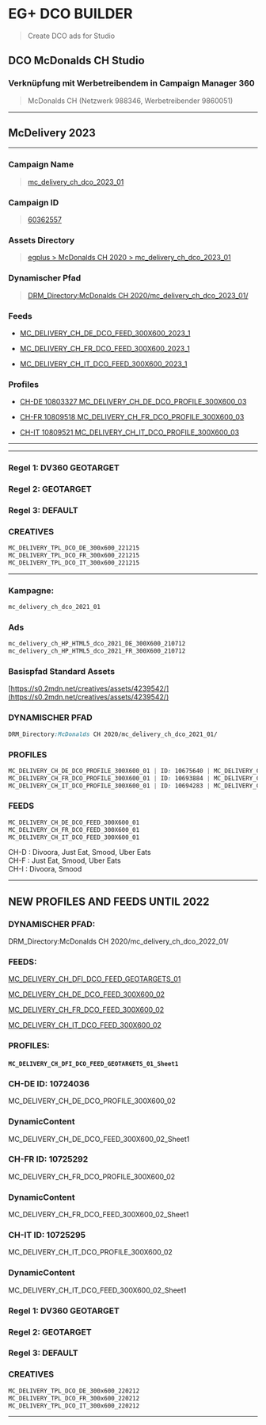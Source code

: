 # EG+ DCO BUILDER

>Create DCO ads for Studio

## DCO McDonalds CH Studio

### Verknüpfung mit Werbetreibendem in Campaign Manager 360
>McDonalds CH (Netzwerk 988346, Werbetreibender 9860051)

---
## McDelivery 2023 
---

### Campaign Name
>[mc_delivery_ch_dco_2023_01](https://www.google.com/doubleclick/studio/#campaign:advertiserId=60088092&campaignId=60362557&ownerId=9738474)

### Campaign ID
>[60362557](https://www.google.com/doubleclick/studio/#campaign:advertiserId=60088092&campaignId=60362557&ownerId=9738474)

### Assets Directory
>[egplus > McDonalds CH 2020 > mc_delivery_ch_dco_2023_01](https://www.google.com/doubleclick/studio/#assets:accountId=61750&folderId=62897473)

### Dynamischer Pfad
>[DRM_Directory:McDonalds CH 2020/mc_delivery_ch_dco_2023_01/](https://www.google.com/doubleclick/studio/#assets:accountId=61750&folderId=62897473)

### Feeds

- [MC_DELIVERY_CH_DE_DCO_FEED_300X600_2023_1](https://docs.google.com/spreadsheets/d/1c7DSNo--E3H7LEfYtFx-Lp4U6iDvA_JVy0YxtFihI7Y/edit#gid=0)

- [MC_DELIVERY_CH_FR_DCO_FEED_300X600_2023_1](https://docs.google.com/spreadsheets/d/1wZOlyGnybXO3Y7nkqU7dTpguarw6qBIE0JkGyLm0QSQ/edit#gid=0)

- [MC_DELIVERY_CH_IT_DCO_FEED_300X600_2023_1](https://docs.google.com/spreadsheets/d/1_jyNVLxAXblY4oxxWBBS_fnYpkTeTKNReEwCUVqWO8w/edit#gid=0)

### Profiles

- [CH-DE 10803327 MC_DELIVERY_CH_DE_DCO_PROFILE_300X600_03](https://www.google.com/doubleclick/studio/#ContentManagement/advertiser:id=10036027&tab=PROFILES)

- [CH-FR 10809518 MC_DELIVERY_CH_FR_DCO_PROFILE_300X600_03](https://www.google.com/doubleclick/studio/#ContentManagement/advertiser:id=10036027&tab=PROFILES)

- [CH-IT 10809521 MC_DELIVERY_CH_IT_DCO_PROFILE_300X600_03](https://www.google.com/doubleclick/studio/#ContentManagement/advertiser:id=10036027&tab=PROFILES)

---
---

### Regel 1: DV360 GEOTARGET
### Regel 2: GEOTARGET
### Regel 3: DEFAULT

### CREATIVES 
```js
MC_DELIVERY_TPL_DCO_DE_300x600_221215
MC_DELIVERY_TPL_DCO_FR_300x600_221215
MC_DELIVERY_TPL_DCO_IT_300x600_221215
```


---

### Kampagne: 
```css
mc_delivery_ch_dco_2021_01
```

### Ads
```css
mc_delivery_ch_HP_HTML5_dco_2021_DE_300X600_210712
mc_delivery_ch_HP_HTML5_dco_2021_FR_300X600_210712
```

### Basispfad Standard Assets
[https://s0.2mdn.net/creatives/assets/4239542/](https://s0.2mdn.net/creatives/assets/4239542/)

### DYNAMISCHER PFAD
```css
DRM_Directory:McDonalds CH 2020/mc_delivery_ch_dco_2021_01/
```

### PROFILES
```css
MC_DELIVERY_CH_DE_DCO_PROFILE_300X600_01 | ID: 10675640 | MC_DELIVERY_CH_DE_DCO_FEED_300X600_01_Sheet1
MC_DELIVERY_CH_FR_DCO_PROFILE_300X600_01 | ID: 10693884 | MC_DELIVERY_CH_FR_DCO_FEED_300X600_01_Sheet1
MC_DELIVERY_CH_IT_DCO_PROFILE_300X600_01 | ID: 10694283 | MC_DELIVERY_CH_IT_DCO_FEED_300X600_01_Sheet1
```

### FEEDS
```css
MC_DELIVERY_CH_DE_DCO_FEED_300X600_01
MC_DELIVERY_CH_FR_DCO_FEED_300X600_01
MC_DELIVERY_CH_IT_DCO_FEED_300X600_01
```

CH-D : Divoora, Just Eat, Smood, Uber Eats\
CH-F : Just Eat, Smood, Uber Eats\
CH-I : Divoora, Smood

---

## NEW PROFILES AND FEEDS UNTIL 2022

### DYNAMISCHER PFAD:
DRM_Directory:McDonalds CH 2020/mc_delivery_ch_dco_2022_01/

### FEEDS:

[MC_DELIVERY_CH_DFI_DCO_FEED_GEOTARGETS_01](https://docs.google.com/spreadsheets/d/1CXsJXTgKakcZyTFKVBOq6mEJN7LbuGWXc5iA36EEOIM/edit#gid=0)

[MC_DELIVERY_CH_DE_DCO_FEED_300X600_02](https://docs.google.com/spreadsheets/d/1Z5k0aHCS_uj9OzsytvvgVcLVHDZBmqf-IDkDhbGaezs/edit#gid=0)

[MC_DELIVERY_CH_FR_DCO_FEED_300X600_02](https://docs.google.com/spreadsheets/d/1ZdVJPB9jHTSkO1SBETDvIWQ0_8XTqr4SI3Q32reb_zk/edit#gid=0)

[MC_DELIVERY_CH_IT_DCO_FEED_300X600_02](https://docs.google.com/spreadsheets/d/1HRc2WIYZvd2mUdI7ze-9kfG0YdrD9CpEA3zEYUuiais/edit#gid=0)

### PROFILES:

#### `MC_DELIVERY_CH_DFI_DCO_FEED_GEOTARGETS_01_Sheet1`

### CH-DE ID: 10724036
MC_DELIVERY_CH_DE_DCO_PROFILE_300X600_02
### DynamicContent
MC_DELIVERY_CH_DE_DCO_FEED_300X600_02_Sheet1
### CH-FR ID: 10725292
MC_DELIVERY_CH_FR_DCO_PROFILE_300X600_02

### DynamicContent
MC_DELIVERY_CH_FR_DCO_FEED_300X600_02_Sheet1

### CH-IT ID: 10725295
MC_DELIVERY_CH_IT_DCO_PROFILE_300X600_02

### DynamicContent
MC_DELIVERY_CH_IT_DCO_FEED_300X600_02_Sheet1

### Regel 1: DV360 GEOTARGET
### Regel 2: GEOTARGET
### Regel 3: DEFAULT

### CREATIVES
```css
MC_DELIVERY_TPL_DCO_DE_300x600_220212
MC_DELIVERY_TPL_DCO_FR_300x600_220212
MC_DELIVERY_TPL_DCO_IT_300x600_220212
```

---
